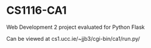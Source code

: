 # CS1116-CA1
Web Development 2 project evaluated for Python Flask

Can be viewed at cs1.ucc.ie/~jjb3/cgi-bin/ca1/run.py/
